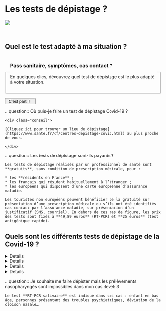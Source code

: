 # Les tests de dépistage ?

<img src="illustrations/sante.svg">

<header></header>

## Quel est le test adapté à ma situation ?

<form id="tests-de-depistage-demarrage-form">
    <fieldset>
        <legend>
            <h3 id="tests-de-depistage-symptomes-label">Pass sanitaire, symptômes, cas contact ?</h3>
            <p>En quelques clics, découvrez quel test de dépistage est le plus adapté à votre situation.</p>
        </legend>
    </fieldset>
    <div class="form-controls">
        <div class="button-with-progress">
            <p></p>
            <input type="submit" class="button button-arrow" value=" C’est parti !   ">
        </div>
    </div>
</form>

<form id="tests-de-depistage-symptomes-form" hidden>
    <a href="#" data-precedent="demarrage" class="back-button">Retour</a>
    <fieldset class="required">
        <legend><h3 id="tests-de-depistage-symptomes-label">Avez-vous des symptômes qui peuvent évoquer la Covid ?</h3></legend>
        <div role="radiogroup" aria-labelledby="tests-de-depistage-symptomes-label">
            <input id="tests_de_depistage_symptomes_radio_oui" type="radio" required name="tests_de_depistage_symptomes_radio" value="oui">
            <label for="tests_de_depistage_symptomes_radio_oui">Oui</label>
            <input id="tests_de_depistage_symptomes_radio_non" type="radio" required name="tests_de_depistage_symptomes_radio" value="non">
            <label for="tests_de_depistage_symptomes_radio_non">Non</label>
        </div>
    </fieldset>
    <div class="form-controls">
        <div class="button-with-progress">
            <p id="aria-description-progress-tests-de-depistage" class="progress">Il vous reste moins de 2 étapes</p>
            <input type="submit" class="button button-arrow" value="Continuer" aria-describedby="aria-description-progress-tests-de-depistage">
        </div>
    </div>
</form>

<form id="tests-de-depistage-depuis-quand-form" hidden>
    <a href="#" data-precedent="symptomes" class="back-button">Retour</a>
    <fieldset class="required" id="tests-de-depistage-depuis-quand">
        <legend><h3 id="tests-de-depistage-depuis-quand-label">Depuis quand avez-vous des symptômes ?</h3></legend>
        <div role="radiogroup" aria-labelledby="tests-de-depistage-depuis-quand-label">
            <input id="tests_de_depistage_depuis_quand_radio_moins_4_jours" type="radio" required name="tests_de_depistage_depuis_quand_radio" value="moins-4-jours">
            <label for="tests_de_depistage_depuis_quand_radio_moins_4_jours">depuis 4 jours ou moins</label>
            <input id="tests_de_depistage_depuis_quand_radio_plus_4_jours" type="radio" required name="tests_de_depistage_depuis_quand_radio" value="plus-4-jours">
            <label for="tests_de_depistage_depuis_quand_radio_plus_4_jours">depuis 5 jours ou plus</label>
        </div>
    </fieldset>
    <div class="form-controls">
        <div class="button-with-progress">
            <p id="aria-description-progress-tests-de-depistage" class="progress">C’est la dernière étape !</p>
            <input type="submit" class="button" value="Terminer" aria-describedby="aria-description-progress-tests-de-depistage">
        </div>
    </div>
</form>

<form id="tests-de-depistage-cas-contact-form" hidden>
    <a href="#" data-precedent="symptomes" class="back-button">Retour</a>
    <fieldset class="required" id="tests-de-depistage-cas-contact">
        <legend><h3 id="tests-de-depistage-cas-contact-label">Êtes-vous cas contact ?</h3></legend>
        <div role="radiogroup" aria-labelledby="tests-de-depistage-cas-contact-label">
            <input id="tests_de_depistage_cas_contact_radio_oui" type="radio" required name="tests_de_depistage_cas_contact_radio" value="oui">
            <label for="tests_de_depistage_cas_contact_radio_oui">Oui</label>
            <input id="tests_de_depistage_cas_contact_radio_non" type="radio" required name="tests_de_depistage_cas_contact_radio" value="non">
            <label for="tests_de_depistage_cas_contact_radio_non">Non</label>
        </div>
    </fieldset>
    <div class="form-controls">
        <div class="button-with-progress">
            <p id="aria-description-progress-tests-de-depistage" class="progress">Plus qu’une étape</p>
            <input type="submit" class="button" value="Continuer" aria-describedby="aria-description-progress-tests-de-depistage">
        </div>
    </div>
</form>

<form id="tests-de-depistage-auto-test-form" hidden>
    <a href="#" data-precedent="cas-contact" class="back-button">Retour</a>
    <fieldset id="tests-de-depistage-auto-test">
        <legend><h3 id="tests-de-depistage-auto-test-label">Je veux faire un test pour…</h3></legend>
        <div role="radiogroup" aria-labelledby="tests-de-depistage-auto-test-label">
            <input id="tests_de_depistage_auto_test_radio_oui" type="radio" required name="tests_de_depistage_auto_test_radio" value="oui">
            <label for="tests_de_depistage_auto_test_radio_oui">confirmer un autotest positif</label>
            <input id="tests_de_depistage_auto_test_radio_non" type="radio" required name="tests_de_depistage_auto_test_radio" value="non">
            <label for="tests_de_depistage_auto_test_radio_non">obtenir un « Pass sanitaire », rendre visite à une personne vulnérable, etc.</label>
        </div>
    </fieldset>
    <div class="form-controls">
        <div class="button-with-progress">
            <p id="aria-description-progress-tests-de-depistage" class="progress">C’est la dernière étape !</p>
            <input type="submit" class="button" value="Terminer" aria-describedby="aria-description-progress-tests-de-depistage">
        </div>
    </div>
</form>

<div id="tests-de-depistage-symptomes-moins-4-jours-reponse" class="statut statut-bleu" hidden>

Vous avez des symptômes qui peuvent évoquer la Covid depuis moins de 4 jours, nous vous recommandons de faire un test **antigénique** ou **RT-PCR nasopharyngé**. Consultez notre page thématique [« J'ai des symptômes de la Covid, que faire ? »](https://mesconseilscovid.sante.gouv.fr/j-ai-des-symptomes-covid.html).

</div>

<div id="tests-de-depistage-symptomes-plus-4-jours-reponse" class="statut statut-bleu" hidden>

Vous avez des symptômes qui peuvent évoquer la Covid depuis plus de 4 jours, nous vous recommandons de faire un **test RT-PCR nasopharyngé**. Consultez notre page thématique [« J'ai des symptômes de la Covid, que faire ? »](https://mesconseilscovid.sante.gouv.fr/j-ai-des-symptomes-covid.html).

</div>

<div id="tests-de-depistage-pas-symptomes-cas-contact-oui-reponse" class="statut statut-bleu" hidden>

Vous n’avez pas de symptômes qui peuvent évoquer la Covid mais vous êtes cas contact, nous vous recommandons de faire un **test antigénique** si vous venez de l’apprendre.

Pour un test de contrôle (7 jours après votre contact à risque ), les tests **antigénique** ou **RT-PCR nasopharyngé** sont indiqués.  Consultez notre page thématique [« Je suis cas contact Covid, que faire ? »](https://mesconseilscovid.sante.gouv.fr/cas-contact-a-risque.html).

</div>

<div id="tests-de-depistage-pas-symptomes-pas-cas-contact-auto-test-oui-reponse" class="statut statut-bleu" hidden>

Vous n’avez pas de symptômes qui peuvent évoquer la Covid, vous n’êtes pas cas contact mais votre auto-test est positif. Vous devez confirmer ce résultat avec un test **RT-PCR nasopharyngé** et rester en isolement le temps d’obtenir cette confirmation.

</div>

<div id="tests-de-depistage-pas-symptomes-pas-cas-contact-auto-test-non-reponse" class="statut statut-bleu" hidden>

Vous n’avez pas de symptômes qui peuvent évoquer la Covid et vous n’êtes pas cas contact :

* Si vous souhaitez obtenir un [Pass sanitaire](/pass-sanitaire-qr-code-voyages.html), un test négatif **RT-PCR nasopharyngé** ou **antigénique** réalisé il y a moins de 48 h pour l’usage en France et 72 h pour le contrôle aux frontières est nécessaire.
* Si vous rendez visite à des personnes vulnérables, un test **antigénique** ou **RT-PCR nasopharyngé** est indiqué.
* Si vous travaillez régulièrement avec des personnes fragiles, il est recommandé de vous tester régulièrement avec les **autotests** vendus en pharmacie (les professionnels exerçant à domicile auprès de personnes vulnérables peuvent obtenir la prise en charge de 10 auto-tests par mois en présentant leur carte professionnelle au pharmacien).

</div>

<p id="tests-de-depistage-refaire" hidden>
<a href="#" role="button" class="button button-outline button-half-width">Recommencer le questionnaire</a>
</p>

<div itemscope itemtype="https://schema.org/FAQPage">

.. question:: Où puis-je faire un test de dépistage Covid-19 ?

    <div class="conseil">

    [Cliquez ici pour trouver un lieu de dépistage](https://www.sante.fr/cf/centres-depistage-covid.html) au plus proche de vous.

    </div>

.. question:: Les tests de dépistage sont-ils payants ?

    Les tests de dépistage réalisés par un professionnel de santé sont **gratuits**, sans condition de prescription médicale, pour :

    * les **résidents en France** ;
    * les français qui résident habituellement à l’étranger ;
    * les européens qui disposent d’une carte européenne d’assurance maladie.

    Les touristes non européens peuvent bénéficier de la gratuité sur présentation d’une prescription médicale ou s’ils ont été identifiés cas contact par l’Assurance maladie, sur présentation d’un justificatif (SMS, courriel). En dehors de ces cas de figure, les prix des tests sont fixés à **49,89 euros** (RT-PCR) et **25 euros** (test antigénique rapide).


## Quels sont les différents tests de dépistage de la Covid-19 ?

<details>

.. summary:: Test RT-PCR nasopharyngé

.. question:: Le test RT-PCR nasopharyngé (prélèvement nasal)
    :level: 4

    Le test RT-PCR nasopharyngé est le test de dépistage de la Covid-19 de référence.
    Un écouvillon (long coton-tige) est inséré dans les deux narines pour réaliser un prélèvement.
    Le résultat est habituellement disponible en 24 h.

.. question:: Où faire un test RT-PCR nasopharyngé ?
    :level: 4

    Ce test est réalisé exclusivement par un professionnel de santé en laboratoire ou dans un centre de dépistage.

    [Cliquez ici pour trouver un lieu de dépistage](https://www.sante.fr/cf/centres-depistage-covid.html) près de chez vous.

</details>

<details>

.. summary:: Test antigénique nasopharyngé

.. question:: Le test antigénique nasopharyngé (prélèvement nasal)
    :level: 4

    Le test antigénique permet d’avoir le résultat plus rapidement, mais il est moins fiable que les tests réalisés en laboratoire.

.. question:: Où faire un test antigénique nasopharyngé (prélèvement nasal) ?
    :level: 4

    Ce type de test est réalisé par un professionnel de santé, notamment en pharmacie.

    [Cliquez ici pour trouver un lieu de dépistage](https://www.sante.fr/cf/centres-depistage-covid.html) près de chez vous.

</details>

<details>

.. summary:: Test RT-PCR salivaire

.. question:: Le test RT-PCR salivaire (prélèvement buccal)
    :level: 3

    Ce test est réalisé grâce au prélèvement de la salive, avec un écouvillon (long coton-tige) ou sans (par crachat). Moins contraignant que les tests nasopharyngés, il est recommandé **lorsque le prélèvement nasal est compliqué ou impossible** (très jeunes enfants, déviation de la cloison nasale, troubles psychiatriques…).

.. question:: Où faire un test PCR salivaire ?
    :level: 4

    Ce type de test est réalisé par des professionnels de santé en laboratoire, à domicile ou lors de campagnes de dépistage (écoles…).

    [Cliquez ici pour trouver un lieu de dépistage](https://www.sante.fr/cf/centres-depistage-covid.html) près de chez vous.

</details>

<details>

.. summary:: Autotests

.. question:: Les autotests
    :level: 3

    Des autotests sont disponibles en pharmacie. Ce test est un prélèvement nasal à réaliser chez soi. Ils ne sont pas pris en charge par l’Assurance maladie sauf dans le cas des professionnels exerçant auprès de personnes vulnérables (âgées, handicapées…) et dans la limite de 10 par mois.

    Il ne faut pas y avoir recours lorsque :

    - on a des symptômes
    - on a eu un contact à risque récent (cas contact).

    Ce type de test est utile à condition de le pratiquer régulièrement (plusieurs fois par semaine).

</details>

.. question:: Je souhaite me faire dépister mais les prélèvements nasopharyngés sont impossibles dans mon cas
    :level: 3

    Le test **RT-PCR salivaire** est indiqué dans ces cas : enfant en bas âge, personnes présentant des troubles psychiatriques, déviation de la cloison nasale…

</div>
